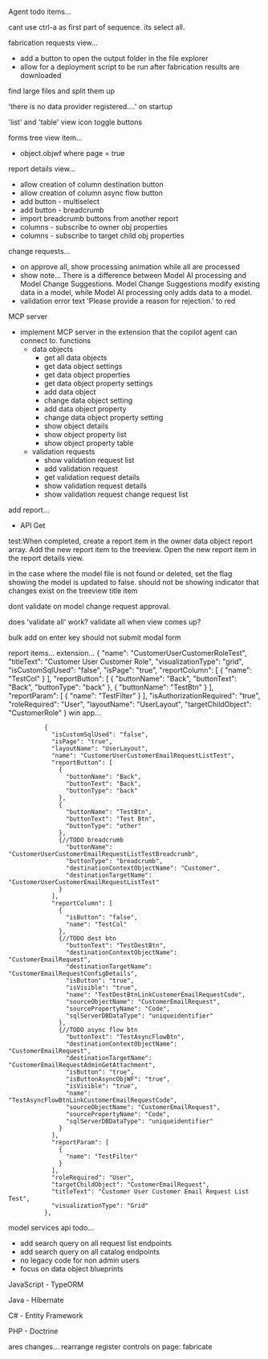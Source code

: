 Agent todo items...
 

cant use ctrl-a as first part of sequence. its select all.


fabrication requests view...
- add a button to open the output folder in the file explorer
- allow for a deployment script to be run after fabrication results are downloaded
 
find large files and split them up


'there is no data provider registered....' on startup  

'list' and 'table' view icon toggle buttons

forms tree view item...
- object.objwf where page = true

report details view...
- allow creation of column destination button
- allow creation of column async flow button
- add button - multiselect
- add button - breadcrumb
- import breadcrumb buttons from another report
- columns - subscribe to owner obj properties
- columns - subscribe to target child obj properties

change requests... 
- on approve all, show processing animation while all are processed
- show note...  There is a difference between Model AI processing and Model Change Suggestions.  Model Change Suggestions modify existing data in a model, while Model AI processing only adds data to a model.
- validation error text 'Please provide a reason for rejection.' to red


MCP server
- implement MCP server in the extension that the copilot agent can connect to.
functions
    - data objects
        - get all data objects
        - get data object settings
        - get data object properties
        - get data object property settings
        - add data object
        - change data object setting
        - add data object property
        - change data object property setting
        - show object details
        - show object property list
        - show object property table
    - validation requests
        - show validation request list
        - add validation request
        - get validation request details
        - show validation request details
        - show validation request change request list

add report...
- API Get

  
test:When completed, create a report item in the owner data object report array. Add the new report item to the treeview. Open the new report item in the report details view.

in the case where the model file is not found or deleted, set the flag showing the model is updated to false. should not be showing indicator that changes exist on the treeview title item

dont validate on model change request approval. 

does 'validate all' work?  validate all when view comes up?
   
bulk add on enter key should not submit modal form

report items...
extension...
{
                "name": "CustomerUserCustomerRoleTest",
                "titleText": "Customer User Customer Role",
                "visualizationType": "grid",
                "isCustomSqlUsed": "false",
                "isPage": "true",
                "reportColumn": [
                  {
                    "name": "TestCol"
                  }
                ],
                "reportButton": [
                  {
                    "buttonName": "Back",
                    "buttonText": "Back",
                    "buttonType": "back"
                  },
                  {
                    "buttonName": "TestBtn"
                  }
                ],
                "reportParam": [
                  {
                    "name": "TestFilter"
                  }
                ],
                "isAuthorizationRequired": "true",
                "roleRequired": "User",
                "layoutName": "UserLayout",
                "targetChildObject": "CustomerRole"
              }
win app...

              {
                "isCustomSqlUsed": "false",
                "isPage": "true",
                "layoutName": "UserLayout",
                "name": "CustomerUserCustomerEmailRequestListTest",
                "reportButton": [
                  {
                    "buttonName": "Back",
                    "buttonText": "Back",
                    "buttonType": "back"
                  },
                  {
                    "buttonName": "TestBtn",
                    "buttonText": "Test Btn",
                    "buttonType": "other"
                  },
                  {//TODO breadcrumb
                    "buttonName": "CustomerUserCustomerEmailRequestListTestBreadcrumb",
                    "buttonType": "breadcrumb",
                    "destinationContextObjectName": "Customer",
                    "destinationTargetName": "CustomerUserCustomerEmailRequestListTest"
                  }
                ],
                "reportColumn": [
                  {
                    "isButton": "false",
                    "name": "TestCol"
                  },
                  {//TODO dest btn
                    "buttonText": "TestDestBtn",
                    "destinationContextObjectName": "CustomerEmailRequest",
                    "destinationTargetName": "CustomerEmailRequestConfigDetails",
                    "isButton": "true",
                    "isVisible": "true",
                    "name": "TestDestBtnLinkCustomerEmailRequestCode",
                    "sourceObjectName": "CustomerEmailRequest",
                    "sourcePropertyName": "Code",
                    "sqlServerDBDataType": "uniqueidentifier"
                  },
                  {//TODO async flow btn
                    "buttonText": "TestAsyncFlowBtn",
                    "destinationContextObjectName": "CustomerEmailRequest",
                    "destinationTargetName": "CustomerEmailRequestAdminGetAttachment",
                    "isButton": "true",
                    "isButtonAsyncObjWF": "true",
                    "isVisible": "true",
                    "name": "TestAsyncFlowBtnLinkCustomerEmailRequestCode",
                    "sourceObjectName": "CustomerEmailRequest",
                    "sourcePropertyName": "Code",
                    "sqlServerDBDataType": "uniqueidentifier"
                  }
                ],
                "reportParam": [
                  {
                    "name": "TestFilter"
                  }
                ],
                "roleRequired": "User",
                "targetChildObject": "CustomerEmailRequest",
                "titleText": "Customer User Customer Email Request List Test",
                "visualizationType": "Grid"
              },

model services api todo...
- add search query on all request list endpoints
- add search query on all catalog endpoints
- no legacy code for non admin users
- focus on data object blueprints

JavaScript - TypeORM

Java - Hibernate 
 
C# - Entity Framework

PHP - Doctrine 



ares changes...
rearrange register controls on page: fabricate
